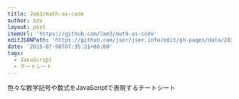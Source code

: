 ```yaml
---
title: Jam3/math-as-code
author: azu
layout: post
itemUrl: 'https://github.com/Jam3/math-as-code'
editJSONPath: 'https://github.com/jser/jser.info/edit/gh-pages/data/2015/07/index.json'
date: '2015-07-08T07:35:21+00:00'
tags:
  - JavaScript
  - チートシート
---
```

色々な数学記号や数式をJavaScriptで表現するチートシート
